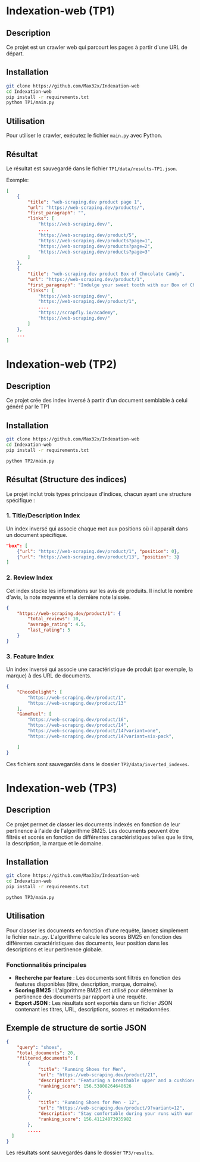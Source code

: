 # Indexation-web (TP1)


## Description

Ce projet est un crawler web qui parcourt les pages à partir d'une URL de départ.



## Installation

```bash
git clone https://github.com/Max32x/Indexation-web
cd Indexation-web
pip install -r requirements.txt
python TP1/main.py
```

## Utilisation

Pour utiliser le crawler, exécutez le fichier `main.py` avec Python.

## Résultat

Le résultat est sauvegardé dans le fichier `TP1/data/results-TP1.json`.

Exemple: 
```json
[
    {
        "title": "web-scraping.dev product page 1",
        "url": "https://web-scraping.dev/products/",
        "first_paragraph": "",
        "links": [
            "https://web-scraping.dev/",
            ....
            "https://web-scraping.dev/product/5",
            "https://web-scraping.dev/products?page=1",
            "https://web-scraping.dev/products?page=2",
            "https://web-scraping.dev/products?page=3"
        ]
    },
    {
        "title": "web-scraping.dev product Box of Chocolate Candy",
        "url": "https://web-scraping.dev/product/1",
        "first_paragraph": "Indulge your sweet tooth with our Box of Chocolate Candy. Each box contains an assortment of rich, flavorful chocolates with a smooth, creamy filling. Choose from a variety of flavors including zesty orange and sweet cherry. Whether you're looking for the perfect gift or just want to treat yourself, our Box of Chocolate Candy is sure to satisfy.",
        "links": [
            "https://web-scraping.dev/",
            "https://web-scraping.dev/product/1",
            ....
            "https://scrapfly.io/academy",
            "https://web-scraping.dev/"
        ]
    },
    ...
]
```
# Indexation-web (TP2)


## Description

Ce projet crée des index inversé à partir d'un document semblable à celui généré par le TP1


## Installation

```bash
git clone https://github.com/Max32x/Indexation-web
cd Indexation-web
pip install -r requirements.txt
```

```bash
python TP2/main.py
```

## Résultat (Structure des indices)

Le projet inclut trois types principaux d'indices, chacun ayant une structure spécifique :

### 1. **Title/Description Index**  
Un index inversé qui associe chaque mot aux positions où il apparaît dans un document spécifique.

```json
"box": [
    {"url": "https://web-scraping.dev/product/1", "position": 0},
    {"url": "https://web-scraping.dev/product/13", "position": 3}
]   

```

### 2. **Review Index**  
Cet index stocke les informations sur les avis de produits. Il inclut le nombre d'avis, la note moyenne et la dernière note laissée.
```json
{
    "https://web-scraping.dev/product/1": {
        "total_reviews": 10,
        "average_rating": 4.5,
        "last_rating": 5
    }
}
```

### 3. **Feature Index**  
Un index inversé qui associe une caractéristique de produit (par exemple, la marque) à des URL de documents.

```json
{
    "ChocoDelight": [
        "https://web-scraping.dev/product/1",
        "https://web-scraping.dev/product/13"
    ],
    "GameFuel": [
        "https://web-scraping.dev/product/16",
        "https://web-scraping.dev/product/14",
        "https://web-scraping.dev/product/14?variant=one",
        "https://web-scraping.dev/product/14?variant=six-pack",

    ]
}
```
Ces fichiers sont sauvegardés dans le dossier `TP2/data/inverted_indexes`.

# Indexation-web (TP3)

## Description

Ce projet permet de classer les documents indexés en fonction de leur pertinence à l'aide de l'algorithme BM25. Les documents peuvent être filtrés et scorés en fonction de différentes caractéristiques telles que le titre, la description, la marque et le domaine.

## Installation

```bash
git clone https://github.com/Max32x/Indexation-web
cd Indexation-web
pip install -r requirements.txt
```

```bash
python TP3/main.py
```

## Utilisation

Pour classer les documents en fonction d'une requête, lancez simplement le fichier `main.py`. L'algorithme calcule les scores BM25 en fonction des différentes caractéristiques des documents, leur position dans les descriptions et leur pertinence globale.

### Fonctionnalités principales

- **Recherche par feature** : Les documents sont filtrés en fonction des features disponibles (titre, description, marque, domaine).
- **Scoring BM25** : L'algorithme BM25 est utilisé pour déterminer la pertinence des documents par rapport à une requête.
- **Export JSON** : Les résultats sont exportés dans un fichier JSON contenant les titres, URL, descriptions, scores et métadonnées.

## Exemple de structure de sortie JSON

```json
{
    "query": "shoes",
    "total_documents": 20,
    "filtered_documents": [
        {
            "title": "Running Shoes for Men",
            "url": "https://web-scraping.dev/product/21",
            "description": "Featuring a breathable upper and a cushioned midsole, these shoes provide excellent ventilation and shock absorption. With a sleek design and various color options, you can hit the road or the treadmill in style. Stay comfortable during your runs with our men's running shoes",
            "ranking_score": 156.53808264648626
        },
        {
            "title": "Running Shoes for Men - 12",
            "url": "https://web-scraping.dev/product/9?variant=12",
            "description": "Stay comfortable during your runs with our men's running shoes. The durable outsole offers solid traction, ensuring stability even on slippery surfaces. Featuring a breathable upper and a cushioned midsole, these shoes provide excellent ventilation and shock absorption",
            "ranking_score": 156.41124873935982
        },
        .....
  ]
}
```

Les résultats sont sauvegardés dans le dossier `TP3/results`. 
